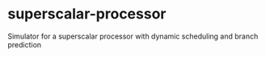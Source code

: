 # superscalar-processor
Simulator for a superscalar processor with dynamic scheduling and branch prediction
